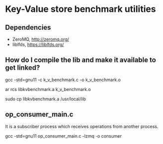 # Key-Value store benchmark utilities

## Dependencies

* ZeroMQ, http://zeromq.org/
* liblfds, https://liblfds.org/

## How do I compile the lib and make it available to get linked?
gcc -std=gnu11 -c k_v_benchmark.c -o k_v_benchmark.o

ar rcs libkvbenchmark.a k_v_benchmark.o

sudo cp libkvbenchmark.a /usr/local/lib

## op_consumer_main.c
It is a subscriber process which receives operations from another process.

gcc -std=gnu11 op_consumer_main.c -lzmq -o consumer
